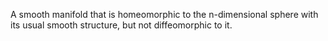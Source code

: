 A smooth manifold that is homeomorphic to the n-dimensional sphere with
its usual smooth structure, but not diffeomorphic to it.
